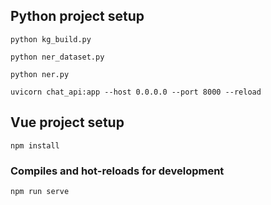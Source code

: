 ## Python project setup

```
python kg_build.py
```
```
python ner_dataset.py
``````
``````
python ner.py
``````
``````
uvicorn chat_api:app --host 0.0.0.0 --port 8000 --reload
``````


## Vue project setup
```
npm install
```

### Compiles and hot-reloads for development
```
npm run serve
```
